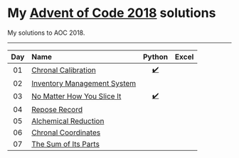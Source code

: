 # My [Advent of Code 2018](http://adventofcode.com/2018) solutions
My solutions to AOC 2018.

---

| Day     | Name                                                    | Python                         | Excel                        |
|:-------:|:--------------------------------------------------------|:------------------------------:|:----------------------------:|
| 01      | [Chronal Calibration][day01]                            |  [:heavy_check_mark:][py01]   |                               |
| 02      | [Inventory Management System][day02]                            |     |                              |
| 03      | [No Matter How You Slice It][day03]                      |[:heavy_check_mark:][py03]    |                               |
| 04      | [Repose Record][day04]                            |     |                               |
| 05      | [Alchemical Reduction][day05]                            |     |                               |
| 06      | [Chronal Coordinates][day06]                            |     |                               |
| 07      | [The Sum of Its Parts][day07]                            |     |                               |


[day01]: https://adventofcode.com/2018/day/1
[day02]: https://adventofcode.com/2018/day/2
[day03]: https://adventofcode.com/2018/day/3
[day04]: https://adventofcode.com/2018/day/4
[day05]: https://adventofcode.com/2018/day/5
[day06]: https://adventofcode.com/2018/day/6
[day07]: https://adventofcode.com/2018/day/7



[py01]: ./Python/Day_1/aoc_day1.py
[py02]: ./Python/Day_2/aoc_day2.py
[py03]: ./Python/Day_3/aoc_day3.py

